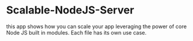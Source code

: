 # Scalable-NodeJS-Server
this app shows how you can scale your app leveraging the power of core Node JS built in modules. Each file has its own use case.

